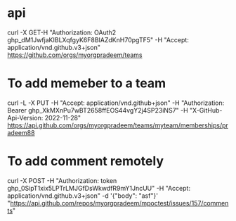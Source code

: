 # api
curl -X GET-H "Authorization: OAuth2 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" -H "Accept: application/vnd.github.v3+json" https://github.com/orgs/myorgpradeem/teams

# To add memeber to a team
curl -L -X PUT -H "Accept: application/vnd.github+json" -H "Authorization: Bearer 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" -H "X-GitHub-Api-Version: 2022-11-28" https://api.github.com/orgs/myorgpradeem/teams/myteam/memberships/pradeem88

# To add comment remotely
curl -X POST -H "Authorization: token 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" -H "Accept: application/vnd.github.v3+json" -d '{"body": "asf"}'   "https://api.github.com/repos/myorgpradeem/mpoctest/issues/157/comments"
